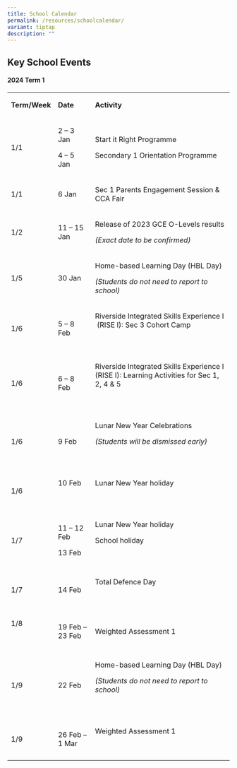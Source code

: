 ```yaml
---
title: School Calendar
permalink: /resources/schoolcalendar/
variant: tiptap
description: ""
---
```

<h2>Key School Events</h2><h4>2024 Term 1</h4><table><tbody><tr><td rowspan="1" colspan="1"><p><strong>Term/Week</strong></p></td><td rowspan="1" colspan="1"><p><strong>Date</strong></p></td><td rowspan="1" colspan="1"><p><strong>Activity</strong></p></td></tr><tr><td rowspan="1" colspan="1"><p>1/1</p></td><td rowspan="1" colspan="1"><p>2 – 3 Jan</p><p>4 – 5 Jan</p></td><td rowspan="1" colspan="1"><p>Start it Right Programme</p><p></p><p>Secondary 1 Orientation Programme</p></td></tr><tr><td rowspan="1" colspan="1"><p>1/1</p></td><td rowspan="1" colspan="1"><p>6 Jan</p></td><td rowspan="1" colspan="1"><p>Sec 1 Parents Engagement Session &amp; CCA Fair</p></td></tr><tr><td rowspan="1" colspan="1"><p>1/2</p></td><td rowspan="1" colspan="1"><p>11 – 15 Jan</p></td><td rowspan="1" colspan="1"><p>Release of 2023 GCE O-Levels results</p><p></p><p><em>(Exact date to be confirmed)</em></p></td></tr><tr><td rowspan="1" colspan="1"><p>1/5</p></td><td rowspan="1" colspan="1"><p>30 Jan</p></td><td rowspan="1" colspan="1"><p>Home-based Learning Day (HBL Day)</p><p></p><p><em>(Students do not need to report to school)</em></p></td></tr><tr><td rowspan="1" colspan="1"><p>1/6</p></td><td rowspan="1" colspan="1"><p>5 – 8 Feb</p></td><td rowspan="1" colspan="1"><p>Riverside Integrated Skills Experience I &nbsp;(RISE I):  Sec 3 Cohort Camp</p><p>&nbsp;</p></td></tr><tr><td rowspan="1" colspan="1"><p>1/6</p></td><td rowspan="1" colspan="1"><p>6 – 8 Feb</p></td><td rowspan="1" colspan="1"><p>Riverside Integrated Skills Experience I (RISE I): Learning Activities for Sec 1, 2, 4 &amp; 5</p><p>&nbsp;</p></td></tr><tr><td rowspan="1" colspan="1"><p>1/6</p></td><td rowspan="1" colspan="1"><p>9 Feb</p></td><td rowspan="1" colspan="1"><p>Lunar New Year Celebrations</p><p><em>(Students will be dismissed early)</em></p><p><em>&nbsp;</em></p></td></tr><tr><td rowspan="1" colspan="1"><p>1/6</p></td><td rowspan="1" colspan="1"><p>10 Feb</p><p>&nbsp;</p></td><td rowspan="1" colspan="1"><p>Lunar New Year holiday</p><p>&nbsp;</p></td></tr><tr><td rowspan="1" colspan="1"><p>1/7</p></td><td rowspan="1" colspan="1"><p>11 – 12 Feb</p><p></p><p>13 Feb</p></td><td rowspan="1" colspan="1"><p>Lunar New Year holiday</p><p></p><p>School holiday</p><p>&nbsp;</p></td></tr><tr><td rowspan="1" colspan="1"><p>1/7</p></td><td rowspan="1" colspan="1"><p>14 Feb</p></td><td rowspan="1" colspan="1"><p>Total Defence Day</p><p>&nbsp;</p></td></tr><tr><td rowspan="1" colspan="1"><p>1/8</p><p>&nbsp;</p></td><td rowspan="1" colspan="1"><p>19 Feb – 23 Feb</p></td><td rowspan="1" colspan="1"><p>Weighted Assessment 1</p></td></tr><tr><td rowspan="1" colspan="1"><p>1/9</p></td><td rowspan="1" colspan="1"><p>22 Feb</p></td><td rowspan="1" colspan="1"><p>Home-based Learning Day (HBL Day)</p><p></p><p><em>(Students do not need to report to school)</em></p><p>&nbsp;</p></td></tr><tr><td rowspan="1" colspan="1"><p>1/9</p></td><td rowspan="1" colspan="1"><p>26 Feb – 1 Mar</p></td><td rowspan="1" colspan="1"><p>Weighted Assessment 1</p><p>&nbsp;</p></td></tr></tbody></table><p></p>